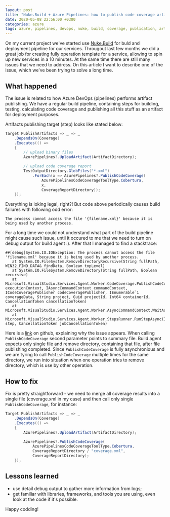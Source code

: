 ```yaml
---
layout: post
title: "Nuke.Build + Azure Pipelines: how to publish code coverage artifacts correctly"
date: 2020-05-08 22:56:00 +0300
categories: azure
tags: azure, pipelines, devops, nuke, build, coverage, publication, artifacts
---
```


On my current project we've started use [Nuke.Build](https://nuke.build/) for buld and deployment pipeline for our services. Througout last few months we did a great job for creating fully operation template for a service, allowing to spin up new services in a 10 minutes. At the same time there are still many issues that we need to address. On this article I want to describe one of the issue, which we've been trying to solve a long time.

## What happened

The issue is related to how Azure DevOps (pipelines) performs artifact publishing. We have a regular build pipeline, containing steps for building, testing, calculating code coverage and publishing all this stuff as an artifact for deployment purposes.

Artifacts publishing target (step) looks like stated below:

```cs
Target PublishArtifacts => _ => _
    .DependsOn(Coverage)
    .Executes(() =>
    {
        // upload binary files
        AzurePipelines?.UploadArtifact(ArtifactDirectory);

        // upload code coverage report
        TestOutputDirectory.GlobFiles("*.xml")
            .ForEach(x => AzurePipelines?.PublishCodeCoverage(
                AzurePipelinesCodeCoverageToolType.Cobertura,
                x,
                CoverageReportDirectory));
    });
```

Everything is loking legal, right?! But code above periodically causes build failures with following odd error:

```
The process cannot access the file '{filename.xml}' because it is being used by another process.
```
For a long time we could not understand what part of the build pipeline might cause such issue, until it occured to me that we need to turn on debug output for build agent :). After that I managed to find a stacktrace:

```
##[debug]System.IO.IOException: The process cannot access the file 'filename.xml' because it is being used by another process.
   at System.IO.FileSystem.RemoveDirectoryRecursive(String fullPath, WIN32_FIND_DATA& findData, Boolean topLevel)
   at System.IO.FileSystem.RemoveDirectory(String fullPath, Boolean recursive)
   at Microsoft.VisualStudio.Services.Agent.Worker.CodeCoverage.PublishCodeCoverageCommand.PublishCodeCoverageAsync(IExecutionContext executionContext, IAsyncCommandContext commandContext, ICodeCoveragePublisher codeCoveragePublisher, IEnumerable`1 coverageData, String project, Guid projectId, Int64 containerId, CancellationToken cancellationToken)
   at Microsoft.VisualStudio.Services.Agent.Worker.AsyncCommandContext.WaitAsync()
   at Microsoft.VisualStudio.Services.Agent.Worker.StepsRunner.RunStepAsync(IStep step, CancellationToken jobCancellationToken)
```

Here is a [link](https://github.com/microsoft/azure-pipelines-agent/blob/master/src/Agent.Worker/CodeCoverage/CodeCoverageCommands.cs#L168) on github, explaining why the issue appears. When calling `PublishCodeCoverage` second parameter points to summary file. Build agent expects only single file and remove directory, containing that file, after file publishing completed. Since `PublishCodeCoverage` is fully asynchronious and we are tyring to call `PublishCodeCoverage` multiple times for the same directory, we run into situation when one operation tries to remove directory, which is use by other operation.

## How to fix

Fix is pretty straightforward - we need to merge all coverage results into a single file (coverage.xml in my case) and then call only single `PublishCodeCoverage`, for instance:

```cs
Target PublishArtifacts => _ => _
    .DependsOn(Coverage)
    .Executes(() =>
    {
        AzurePipelines?.UploadArtifact(ArtifactDirectory);

        AzurePipelines?.PublishCodeCoverage(
            AzurePipelinesCodeCoverageToolType.Cobertura,
            CoverageReportDirectory / "coverage.xml",
            CoverageReportDirectory);
    });
```

## Lessons learned
- use detail debug output to gather more information from logs;
- get familiar with libraries, frameworks, and tools you are using, even look at the code if it's possible.

Happy codding!